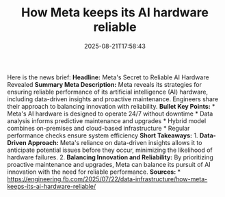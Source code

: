 ﻿---
title: "How Meta keeps its AI hardware reliable"
date: "2025-08-21T17:58:43"
category: "Markets"
summary: ""
slug: "how meta keeps its ai hardware reliable"
source_urls:
  - "https://engineering.fb.com/2025/07/22/data-infrastructure/how-meta-keeps-its-ai-hardware-reliable/"
seo:
  title: "How Meta keeps its AI hardware reliable | Hash n Hedge"
  description: ""
  keywords: ["news", "markets", "brief"]
---
Here is the news brief:  **Headline:** Meta's Secret to Reliable AI Hardware Revealed  **Summary Meta Description:** Meta reveals its strategies for ensuring reliable performance of its artificial intelligence (AI) hardware, including data-driven insights and proactive maintenance. Engineers share their approach to balancing innovation with reliability.  **Bullet Key Points:**  * Meta's AI hardware is designed to operate 24/7 without downtime * Data analysis informs predictive maintenance and upgrades * Hybrid model combines on-premises and cloud-based infrastructure * Regular performance checks ensure system efficiency  **Short Takeaways:**  1. **Data-Driven Approach:** Meta's reliance on data-driven insights allows it to anticipate potential issues before they occur, minimizing the likelihood of hardware failures. 2. **Balancing Innovation and Reliability:** By prioritizing proactive maintenance and upgrades, Meta can balance its pursuit of AI innovation with the need for reliable performance.  **Sources:**  * https://engineering.fb.com/2025/07/22/data-infrastructure/how-meta-keeps-its-ai-hardware-reliable/ 
